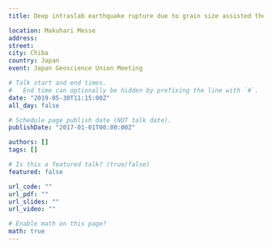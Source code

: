 ```yaml
---
title: Deep intraslab earthquake rupture due to grain size assisted thermal runaway

location: Makuhari Messe
address:
street: 
city: Chiba
country: Japan
event: Japan Geoscience Union Meeting

# Talk start and end times.
#   End time can optionally be hidden by prefixing the line with `#`.
date: "2019-05-30T11:15:00Z"
all_day: false

# Schedule page publish date (NOT talk date).
publishDate: "2017-01-01T00:00:00Z"

authors: []
tags: []

# Is this a featured talk? (true/false)
featured: false

url_code: ""
url_pdf: ""
url_slides: ""
url_video: ""

# Enable math on this page?
math: true
---
```

